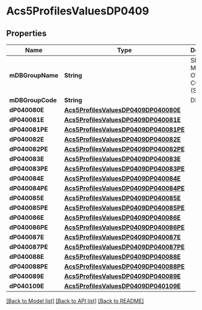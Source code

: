 # Acs5ProfilesValuesDP0409

## Properties
Name | Type | Description | Notes
------------ | ------------- | ------------- | -------------
**mDBGroupName** | **String** | SELECTED MONTHLY OWNER COSTS (SMOC) | 
**mDBGroupCode** | **String** | DP0409 | 
**dP040080E** | [**Acs5ProfilesValuesDP0409DP040080E**](Acs5ProfilesValuesDP0409DP040080E.md) |  | 
**dP040081E** | [**Acs5ProfilesValuesDP0409DP040081E**](Acs5ProfilesValuesDP0409DP040081E.md) |  | 
**dP040081PE** | [**Acs5ProfilesValuesDP0409DP040081PE**](Acs5ProfilesValuesDP0409DP040081PE.md) |  | 
**dP040082E** | [**Acs5ProfilesValuesDP0409DP040082E**](Acs5ProfilesValuesDP0409DP040082E.md) |  | 
**dP040082PE** | [**Acs5ProfilesValuesDP0409DP040082PE**](Acs5ProfilesValuesDP0409DP040082PE.md) |  | 
**dP040083E** | [**Acs5ProfilesValuesDP0409DP040083E**](Acs5ProfilesValuesDP0409DP040083E.md) |  | 
**dP040083PE** | [**Acs5ProfilesValuesDP0409DP040083PE**](Acs5ProfilesValuesDP0409DP040083PE.md) |  | 
**dP040084E** | [**Acs5ProfilesValuesDP0409DP040084E**](Acs5ProfilesValuesDP0409DP040084E.md) |  | 
**dP040084PE** | [**Acs5ProfilesValuesDP0409DP040084PE**](Acs5ProfilesValuesDP0409DP040084PE.md) |  | 
**dP040085E** | [**Acs5ProfilesValuesDP0409DP040085E**](Acs5ProfilesValuesDP0409DP040085E.md) |  | 
**dP040085PE** | [**Acs5ProfilesValuesDP0409DP040085PE**](Acs5ProfilesValuesDP0409DP040085PE.md) |  | 
**dP040086E** | [**Acs5ProfilesValuesDP0409DP040086E**](Acs5ProfilesValuesDP0409DP040086E.md) |  | 
**dP040086PE** | [**Acs5ProfilesValuesDP0409DP040086PE**](Acs5ProfilesValuesDP0409DP040086PE.md) |  | 
**dP040087E** | [**Acs5ProfilesValuesDP0409DP040087E**](Acs5ProfilesValuesDP0409DP040087E.md) |  | 
**dP040087PE** | [**Acs5ProfilesValuesDP0409DP040087PE**](Acs5ProfilesValuesDP0409DP040087PE.md) |  | 
**dP040088E** | [**Acs5ProfilesValuesDP0409DP040088E**](Acs5ProfilesValuesDP0409DP040088E.md) |  | 
**dP040088PE** | [**Acs5ProfilesValuesDP0409DP040088PE**](Acs5ProfilesValuesDP0409DP040088PE.md) |  | 
**dP040089E** | [**Acs5ProfilesValuesDP0409DP040089E**](Acs5ProfilesValuesDP0409DP040089E.md) |  | 
**dP040109E** | [**Acs5ProfilesValuesDP0409DP040109E**](Acs5ProfilesValuesDP0409DP040109E.md) |  | 

[[Back to Model list]](../README.md#documentation-for-models) [[Back to API list]](../README.md#documentation-for-api-endpoints) [[Back to README]](../README.md)


